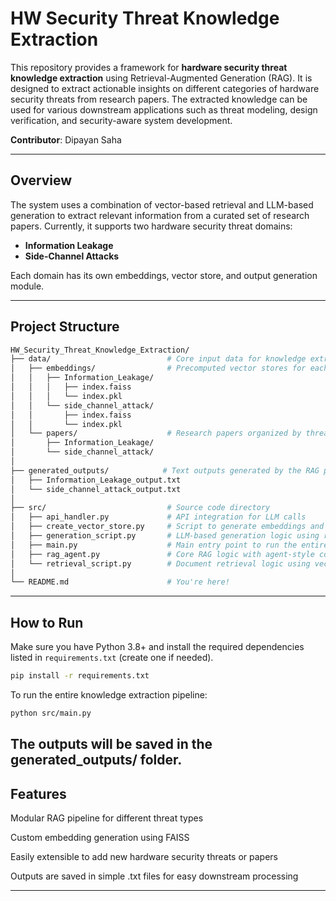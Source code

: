 # HW Security Threat Knowledge Extraction

This repository provides a framework for **hardware security threat knowledge extraction** using Retrieval-Augmented Generation (RAG). It is designed to extract actionable insights on different categories of hardware security threats from research papers. The extracted knowledge can be used for various downstream applications such as threat modeling, design verification, and security-aware system development.

**Contributor**: Dipayan Saha  

---

## Overview

The system uses a combination of vector-based retrieval and LLM-based generation to extract relevant information from a curated set of research papers. Currently, it supports two hardware security threat domains:

- **Information Leakage**
- **Side-Channel Attacks**

Each domain has its own embeddings, vector store, and output generation module.

---
## Project Structure
```bash
HW_Security_Threat_Knowledge_Extraction/ 
├── data/                          # Core input data for knowledge extraction 
│   ├── embeddings/                # Precomputed vector stores for each threat category 
│   │   ├── Information_Leakage/
│   │   │   ├── index.faiss
│   │   │   └── index.pkl
│   │   └── side_channel_attack/
│   │       ├── index.faiss
│   │       └── index.pkl
│   └── papers/                    # Research papers organized by threat type
│       ├── Information_Leakage/
│       └── side_channel_attack/
│
├── generated_outputs/            # Text outputs generated by the RAG pipeline
│   ├── Information_Leakage_output.txt
│   └── side_channel_attack_output.txt
│
├── src/                           # Source code directory
│   ├── api_handler.py             # API integration for LLM calls 
│   ├── create_vector_store.py     # Script to generate embeddings and create FAISS indexes
│   ├── generation_script.py       # LLM-based generation logic using retrieved documents
│   ├── main.py                    # Main entry point to run the entire pipeline
│   ├── rag_agent.py               # Core RAG logic with agent-style control over retrieval and generation
│   └── retrieval_script.py        # Document retrieval logic using vector search
│
└── README.md                      # You're here!
```

---

## How to Run

Make sure you have Python 3.8+ and install the required dependencies listed in `requirements.txt` (create one if needed).

```bash
pip install -r requirements.txt
```

To run the entire knowledge extraction pipeline:

```bash
python src/main.py
```

The outputs will be saved in the generated_outputs/ folder.
---

## Features
Modular RAG pipeline for different threat types

Custom embedding generation using FAISS

Easily extensible to add new hardware security threats or papers

Outputs are saved in simple .txt files for easy downstream processing

---
